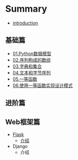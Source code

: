 # Summary

* [introduction](README.md)

## 基础篇

* [01.Python数据模型](ji-chu-pian/01pythonshu-ju-mo-xing.md)
* [02.序列构成的数组](ji-chu-pian/02xu-lie.md)
* [03.字典和集合](ji-chu-pian/03zi-dian-he-ji-he.md)
* [04.文本和字节序列](ji-chu-pian/04wen-ben-he-zi-jie-xu-lie.md)
* [05.一等函数](ji-chu-pian/05yi-deng-han-shu.md)
* [06.使用一等函数实现设计模式](ji-chu-pian/06shi-yong-yi-deng-han-shu-shi-xian-she-ji-mo-shi.md)

## 进阶篇

## Web框架篇

* [Flask](webkuang-jia-pian/flask.md)
  * [介绍](webkuang-jia-pian/jie-shao.md)
* Django
  * 介绍

